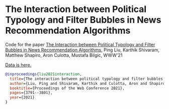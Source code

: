 # The Interaction between Political Typology and Filter Bubbles in News Recommendation Algorithms

Code for the paper [The Interaction between Political Typology and Filter Bubbles in
News Recommendation Algorithms](https://dl.acm.org/doi/pdf/10.1145/3442381.3450113), Ping Liu, Karthik Shivaram, Matthew Shapiro, Aron Culotta, Mustafa Bilgic, WWW'21

[Data is here.](https://www.dropbox.com/scl/fo/31bvt18zjkql2zorltx6k/AHRjtozu_8w_xuixWmRkv88?rlkey=w5bg63wi551trq6trwsjqrxwc&st=fhbbaf5m&dl=0)

```bibtex
@inproceedings{liu2021interaction,
  title={The interaction between political typology and filter bubbles in news recommendation algorithms},
  author={Liu, Ping and Shivaram, Karthik and Culotta, Aron and Shapiro, Matthew A and Bilgic, Mustafa},
  booktitle={Proceedings of the Web Conference 2021},
  pages={3791--3801},
  year={2021}
}
```
